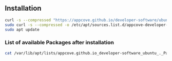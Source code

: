 ## Installation
``` bash
curl -s --compressed "https://appcove.github.io/developer-software/ubuntu/KEY.gpg" | gpg --dearmor | sudo tee /usr/share/keyrings/appcove-developer-software.gpg > /dev/null
sudo curl -s --compressed -o /etc/apt/sources.list.d/appcove-developer-software.list "https://appcove.github.io/developer-software/ubuntu/appcove-developer-software.list"
sudo apt update
```

### List of available Packages after installation

``` bash
cat /var/lib/apt/lists/appcove.github.io_developer-software_ubuntu_._Packages | grep "Package:" | sort | uniq
```
